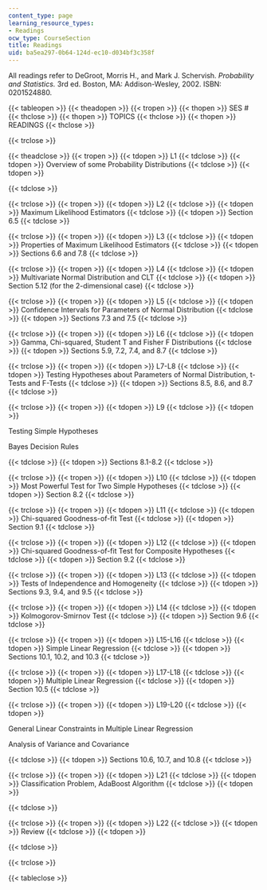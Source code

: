 ```yaml
---
content_type: page
learning_resource_types:
- Readings
ocw_type: CourseSection
title: Readings
uid: ba5ea297-0b64-124d-ec10-d034bf3c358f
---
```


All readings refer to DeGroot, Morris H., and Mark J. Schervish. _Probability and Statistics._ 3rd ed. Boston, MA: Addison-Wesley, 2002. ISBN: 0201524880.

{{< tableopen >}}
{{< theadopen >}}
{{< tropen >}}
{{< thopen >}}
SES #
{{< thclose >}}
{{< thopen >}}
TOPICS
{{< thclose >}}
{{< thopen >}}
READINGS
{{< thclose >}}

{{< trclose >}}

{{< theadclose >}}
{{< tropen >}}
{{< tdopen >}}
L1
{{< tdclose >}}
{{< tdopen >}}
Overview of some Probability Distributions
{{< tdclose >}}
{{< tdopen >}}

{{< tdclose >}}

{{< trclose >}}
{{< tropen >}}
{{< tdopen >}}
L2
{{< tdclose >}}
{{< tdopen >}}
Maximum Likelihood Estimators
{{< tdclose >}}
{{< tdopen >}}
Section 6.5
{{< tdclose >}}

{{< trclose >}}
{{< tropen >}}
{{< tdopen >}}
L3
{{< tdclose >}}
{{< tdopen >}}
Properties of Maximum Likelihood Estimators
{{< tdclose >}}
{{< tdopen >}}
Sections 6.6 and 7.8
{{< tdclose >}}

{{< trclose >}}
{{< tropen >}}
{{< tdopen >}}
L4
{{< tdclose >}}
{{< tdopen >}}
Multivariate Normal Distribution and CLT
{{< tdclose >}}
{{< tdopen >}}
Section 5.12 (for the 2-dimensional case)
{{< tdclose >}}

{{< trclose >}}
{{< tropen >}}
{{< tdopen >}}
L5
{{< tdclose >}}
{{< tdopen >}}
Confidence Intervals for Parameters of Normal Distribution
{{< tdclose >}}
{{< tdopen >}}
Sections 7.3 and 7.5
{{< tdclose >}}

{{< trclose >}}
{{< tropen >}}
{{< tdopen >}}
L6
{{< tdclose >}}
{{< tdopen >}}
Gamma, Chi-squared, Student T and Fisher F Distributions
{{< tdclose >}}
{{< tdopen >}}
Sections 5.9, 7.2, 7.4, and 8.7
{{< tdclose >}}

{{< trclose >}}
{{< tropen >}}
{{< tdopen >}}
L7-L8
{{< tdclose >}}
{{< tdopen >}}
Testing Hypotheses about Parameters of Normal Distribution, t-Tests and F-Tests
{{< tdclose >}}
{{< tdopen >}}
Sections 8.5, 8.6, and 8.7
{{< tdclose >}}

{{< trclose >}}
{{< tropen >}}
{{< tdopen >}}
L9
{{< tdclose >}}
{{< tdopen >}}


Testing Simple Hypotheses

Bayes Decision Rules


{{< tdclose >}}
{{< tdopen >}}
Sections 8.1-8.2
{{< tdclose >}}

{{< trclose >}}
{{< tropen >}}
{{< tdopen >}}
L10
{{< tdclose >}}
{{< tdopen >}}
Most Powerful Test for Two Simple Hypotheses
{{< tdclose >}}
{{< tdopen >}}
Section 8.2
{{< tdclose >}}

{{< trclose >}}
{{< tropen >}}
{{< tdopen >}}
L11
{{< tdclose >}}
{{< tdopen >}}
Chi-squared Goodness-of-fit Test
{{< tdclose >}}
{{< tdopen >}}
Section 9.1
{{< tdclose >}}

{{< trclose >}}
{{< tropen >}}
{{< tdopen >}}
L12
{{< tdclose >}}
{{< tdopen >}}
Chi-squared Goodness-of-fit Test for Composite Hypotheses
{{< tdclose >}}
{{< tdopen >}}
Section 9.2
{{< tdclose >}}

{{< trclose >}}
{{< tropen >}}
{{< tdopen >}}
L13
{{< tdclose >}}
{{< tdopen >}}
Tests of Independence and Homogeneity
{{< tdclose >}}
{{< tdopen >}}
Sections 9.3, 9.4, and 9.5
{{< tdclose >}}

{{< trclose >}}
{{< tropen >}}
{{< tdopen >}}
L14
{{< tdclose >}}
{{< tdopen >}}
Kolmogorov-Smirnov Test
{{< tdclose >}}
{{< tdopen >}}
Section 9.6
{{< tdclose >}}

{{< trclose >}}
{{< tropen >}}
{{< tdopen >}}
L15-L16
{{< tdclose >}}
{{< tdopen >}}
Simple Linear Regression
{{< tdclose >}}
{{< tdopen >}}
Sections 10.1, 10.2, and 10.3
{{< tdclose >}}

{{< trclose >}}
{{< tropen >}}
{{< tdopen >}}
L17-L18
{{< tdclose >}}
{{< tdopen >}}
Multiple Linear Regression
{{< tdclose >}}
{{< tdopen >}}
Section 10.5
{{< tdclose >}}

{{< trclose >}}
{{< tropen >}}
{{< tdopen >}}
L19-L20
{{< tdclose >}}
{{< tdopen >}}


General Linear Constraints in Multiple Linear Regression

Analysis of Variance and Covariance


{{< tdclose >}}
{{< tdopen >}}
Sections 10.6, 10.7, and 10.8
{{< tdclose >}}

{{< trclose >}}
{{< tropen >}}
{{< tdopen >}}
L21
{{< tdclose >}}
{{< tdopen >}}
Classification Problem, AdaBoost Algorithm
{{< tdclose >}}
{{< tdopen >}}

{{< tdclose >}}

{{< trclose >}}
{{< tropen >}}
{{< tdopen >}}
L22
{{< tdclose >}}
{{< tdopen >}}
Review
{{< tdclose >}}
{{< tdopen >}}

{{< tdclose >}}

{{< trclose >}}

{{< tableclose >}}